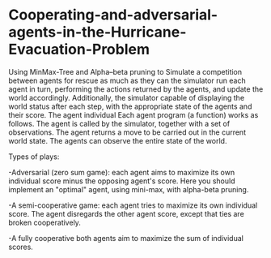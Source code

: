 # Cooperating-and-adversarial-agents-in-the-Hurricane-Evacuation-Problem
Using MinMax-Tree and Alpha–beta pruning to Simulate a competition between agents for rescue as much as they can 
the simulator run each agent in turn, performing the actions returned by the agents, and update the world accordingly. Additionally, the simulator capable of displaying the world status after each step, with the appropriate state of the agents and their score. The agent individual Each agent program (a function) works as follows. The agent is called by the simulator, together with a set of observations. The agent returns a move to be carried out in the current world state. The agents can observe the entire state of the world.

Types of plays:

-Adversarial (zero sum game): each agent aims to maximize its own individual score minus the opposing agent's score. Here you should implement an "optimal" agent, using mini-max, with alpha-beta pruning.

-A semi-cooperative game: each agent tries to maximize its own individual score. The agent disregards the other agent score, except that ties are broken cooperatively.

-A fully cooperative both agents aim to maximize the sum of individual scores.
